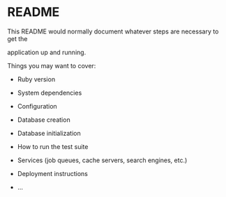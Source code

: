 # README

This README would normally document whatever steps are necessary to get the                 

application up and running.      

Things you may want to cover:                                                   
                      
* Ruby version  

* System dependencies                         
         
* Configuration  

* Database creation

* Database initialization  

* How to run the test suite

* Services (job queues, cache servers, search engines, etc.)

* Deployment instructions

* ...
